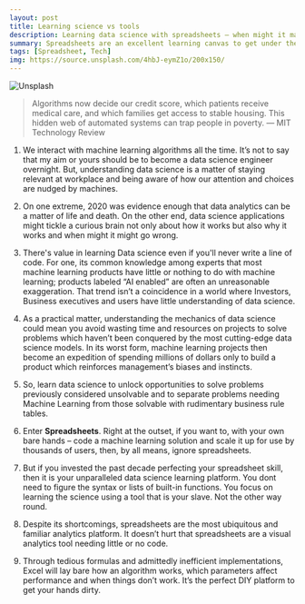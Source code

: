 ```yaml
---
layout: post
title: Learning science vs tools
description: Learning data science with spreadsheets – when might it make sense?
summary: Spreadsheets are an excellent learning canvas to get under the hood and to build intuition for data science algorithms because Excel is a familiar and a visual analytics tool.
tags: [Spreadsheet, Tech]
img: https://source.unsplash.com/4hbJ-eymZ1o/200x150/
---
```


![Unsplash](https://source.unsplash.com/4hbJ-eymZ1o/800x450/ "Source: unsplash.com/@florianolv")

> Algorithms now decide our credit score, which patients receive medical care, and which families get access to stable housing. This hidden web of automated systems can trap people in poverty.
— MIT Technology Review

1. We interact with machine learning algorithms all the time. It’s not to say that my aim or yours should be to become a data science engineer overnight. But, understanding data science is a matter of staying relevant at workplace and being aware of how our attention and choices are nudged by machines.

2. On one extreme, 2020 was evidence enough that data analytics can be a matter of life and death. On the other end, data science applications might tickle a curious brain not only about how it works but also why it works and when might it might go wrong.

3. There's value in learning Data science even if you'll never write a line of code. For one, its common knowledge among experts that most machine learning products have little or nothing to do with machine learning; products labeled “AI enabled” are often an unreasonable exaggeration. That trend isn’t a coincidence in a world where Investors, Business executives and users have little understanding of data science.

4. As a practical matter, understanding the mechanics of data science could mean you avoid wasting time and resources on projects to solve problems which haven’t been conquered by the most cutting-edge data science models. In its worst form, machine learning projects then become an expedition of spending millions of dollars only to build a product which reinforces management’s biases and instincts.

5. So, learn data science to unlock opportunities to solve problems previously considered unsolvable and to separate problems needing Machine Learning from those solvable with rudimentary business rule tables.

6. Enter **Spreadsheets**. Right at the outset, if you want to, with your own bare hands – code a machine learning solution and scale it up for use by thousands of users, then, by all means, ignore spreadsheets.

7. But if you invested the past decade perfecting your spreadsheet skill, then it is your unparalleled data science learning platform. You dont need to figure the syntax or lists of built-in functions. You focus on learning the science using a tool that is your slave. Not the other way round.

8. Despite its shortcomings, spreadsheets are the most ubiquitous and familiar analytics platform. It doesn’t hurt that spreadsheets are a visual analytics tool needing little or no code. 

9. Through tedious formulas and admittedly inefficient implementations, Excel will lay bare how an algorithm works, which parameters affect performance and when things don’t work. It’s the perfect DIY platform to get your hands dirty.